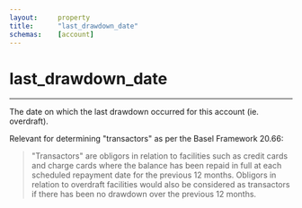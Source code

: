 ```yaml
---
layout:     property
title:      "last_drawdown_date"
schemas:    [account]
---
```


# last_drawdown_date

---

The date on which the last drawdown occurred for this account (ie. overdraft).

Relevant for determining "transactors" as per the Basel Framework 20.66:
> "Transactors" are obligors in relation to facilities such as credit cards and charge cards where the balance has been repaid in full at each scheduled repayment date for the previous 12 months. Obligors in relation to overdraft facilities would also be considered as transactors if there has been no drawdown over the previous 12 months.

